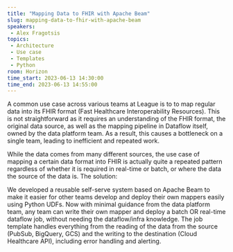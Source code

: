 ```yaml
---
title: "Mapping Data to FHIR with Apache Beam"
slug: mapping-data-to-fhir-with-apache-beam
speakers:
 - Alex Fragotsis
topics:
 - Architecture
 - Use case
 - Templates
 - Python
room: Horizon
time_start: 2023-06-13 14:30:00
time_end: 2023-06-13 14:55:00
---
```


A common use case across various teams at League is to to map regular data into its FHIR format (Fast Healthcare Interoperability Resources). This is not straightforward as it requires an understanding of the FHIR format, the original data source, as well as the mapping pipeline in Dataflow itself, owned by the data platform team. As a result, this causes a bottleneck on a single team, leading to inefficient and repeated work. 
 
 
 
 While the data comes from many different sources, the use case of mapping a certain data format into FHIR is actually quite a repeated pattern regardless of whether it is required in real-time or batch, or where the data the source of the data is. The solution: 
 
 We developed a reusable self-serve system based on Apache Beam to make it easier for other teams develop and deploy their own mappers easily using Python UDFs. Now with minimal guidance from the data platform team, any team can write their own mapper and deploy a batch OR real-time dataflow job, without needing the dataflow/infra knowledge. The job template handles everything from the reading of the data from the source (PubSub, BigQuery, GCS) and the writing to the destination (Cloud Healthcare API), including error handling and alerting.